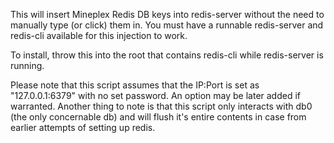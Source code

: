 This will insert Mineplex Redis DB keys into redis-server without the need to manually type (or click) them in.
You must have a runnable redis-server and redis-cli available for this injection to work.

To install, throw this into the root that contains redis-cli while redis-server is running.

Please note that this script assumes that the IP:Port is set as "127.0.0.1:6379" with no set password. An option may be later added if warranted.
Another thing to note is that this script only interacts with db0 (the only concernable db) and will flush it's entire contents in case from earlier attempts of setting up redis.
